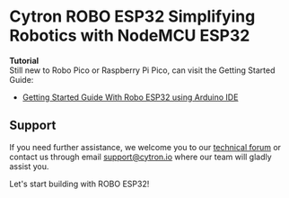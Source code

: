 # Cytron ROBO ESP32 Simplifying Robotics with NodeMCU ESP32

**Tutorial**  
Still new to Robo Pico or Raspberry Pi Pico, can visit the Getting Started Guide:
* [Getting Started Guide With Robo ESP32 using Arduino IDE](link)  

## Support  
If you need further assistance, we welcome you to our [technical forum](http://forum.cytron.io) or contact us through email support@cytron.io where our team will gladly assist you. 

Let's start building with ROBO ESP32!